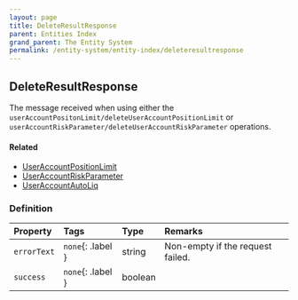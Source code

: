 ```yaml
---
layout: page
title: DeleteResultResponse
parent: Entities Index
grand_parent: The Entity System
permalink: /entity-system/entity-index/deleteresultresponse
---
```


## DeleteResultResponse
The message received when using either the `userAccountPositonLimit/deleteUserAccountPositionLimit` or `userAccountRiskParameter/deleteUserAccountRiskParameter` operations.

#### Related
- [UserAccountPositionLimit]({{site.baseurl}}/entity-system/entity-index/UserAccountPositionLimit)
- [UserAccountRiskParameter]({{site.baseurl}}/entity-system/entity-index/UserAccountRiskParameter)
- [UserAccountAutoLiq]({{site.baseurl}}/entity-system/entity-index/UserAccountAutoLiq)

### Definition

| Property | Tags | Type | Remarks
|:---------|:-----|:-----|:-------
| `errorText` | `none`{: .label } | string | Non-empty if the request failed.
| `success` | `none`{: .label } | boolean | 